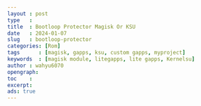 ```yaml
---
layout : post
type   : 
title  : Bootloop Protector Magisk Or KSU
date   : 2024-01-07
slug   : bootloop-protector
categories: [Rom]
tags      : [magisk, gapps, ksu, custom gapps, myproject]
keywords  : [magisk module, litegapps, lite gapps, Kernelsu]
author : wahyu6070
opengraph:
toc    :
excerpt:
ads: true
---
```


